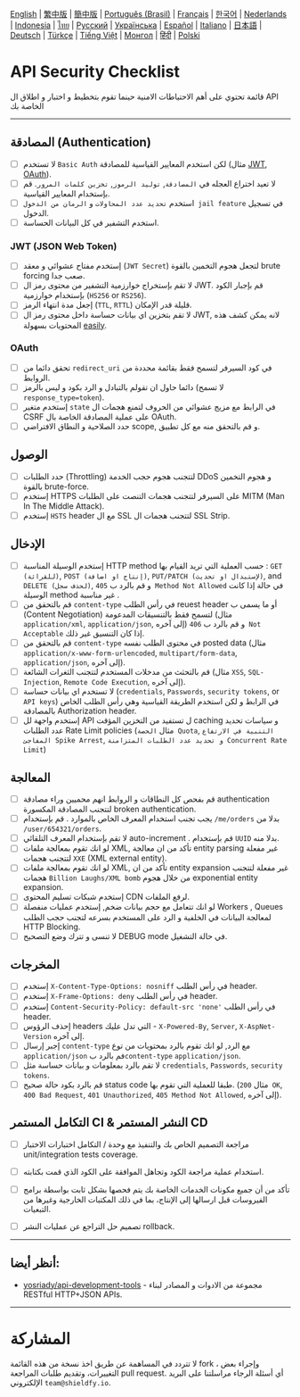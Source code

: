[English](./README.md) | [繁中版](./README-tw.md) | [簡中版](./README-zh.md) | [Português (Brasil)](./README-pt_BR.md) | [Français](./README-fr.md) | [한국어](./README-ko.md) | [Nederlands](./README-nl.md) | [Indonesia](./README-id.md) | [ไทย](./README-th.md) | [Русский](./README-ru.md) | [Українська](./README-uk.md) | [Español](./README-es.md) | [Italiano](./README-it.md) | [日本語](./README-ja.md) | [Deutsch](./README-de.md) | [Türkçe](./README-tr.md) | [Tiếng Việt](./README-vi.md) | [Монгол](./README-mn.md) | [हिंदी](./README-hi.md) | [Polski](./README-pl.md)

# API Security Checklist
قائمة تحتوي على أهم الاحتياطات الامنية حينما تقوم بتخطيط و اختبار و اطلاق ال API الخاصة بك


---

## المصادقة (Authentication)
- [ ] لا تستخدم `Basic Auth` لكن استخدم المعايير القياسية للمصادقة (مثال [JWT](https://jwt.io/), [OAuth](https://oauth.net/)).
- [ ] لا تعيد اختراع العجله في `المصادقة`, `توليد الرموز`, `تخزين كلمات المرور`. قم بإستخدام المعايير القياسية.
- [ ] استخدم `تحديد عدد المحاولات` و `الرمان من الدخول jail feature` في تسجيل الدخول.
- [ ] استخدم التشفير في كل البيانات الحساسة.

### JWT (JSON Web Token)
- [ ] إستخدم مفتاح عشوائي و معقد (`JWT Secret`) لتجعل هجوم التخمين بالقوة brute forcing صعب جدا.
- [ ] لا تقم بإستخراج خوارزمية التشفير من محتوى رمز ال JWT. قم بإجبار الكود بإستخدام خوارزمية (`HS256` or `RS256`).
- [ ] إجعل مدة انتهاء الرمز (`TTL`, `RTTL`) قليلة قدر الإمكان.
- [ ] لا تقم بتخزين اي بيانات حساسة داخل محتوى رمز ال JWT, لانه يمكن كشف هذه المحتويات بسهولة [easily](https://jwt.io/#debugger-io).

### OAuth
- [ ] تحقق دائما من  `redirect_uri` في كود السيرفر لتسمح فقط بقائمة محددة من الروابط.
- [ ] دائما حاول ان تقولم بالتبادل و الرد بكود و ليس بالرمز (لا تسمح  `response_type=token`).
- [ ] إستخدم متغير `state` في الرابط مع مزيج عشوائي من الحروف لتمنع هجمات ال CSRF على عملية المصادقة الخاصة بال OAuth.
- [ ] حدد الصلاحية و النطاق الافتراضي scope, و قم بالتحقق منه مع كل تطبيق.

## الوصول
- [ ] حدد الطلبات (Throttling) لتتجنب هجوم حجب الخدمة  DDoS و هجوم التخمين بالقوة brute-force.
- [ ] إستخدم HTTPS على السيرفر لتتجنب هجمات التنصت على الطلبات  MITM (Man In The Middle Attack).
- [ ] إستخدم `HSTS` header مع ال  SSL لتتجنب هجمات ال  SSL Strip.

## الإدخال
- [ ] إستخدم الوسيلة المناسبة  HTTP method حسب العملية التي تريد القيام بها : `GET (للقرائة)`, `POST (إنتاج او اضافة)`, `PUT/PATCH (لإستبدال او تحديث)`, and `DELETE (لحذف سجل)`, و قم بالرد ب  `405 Method Not Allowed` في حالة إذا كانت الوسيلة method غير مناسبة .
- [ ] قم بالتحقق من  `content-type` في رأس الطلب reuest header أو ما يسمى ب (Content Negotiation) لتسمح فقط بالتنسيقات المدعومة  (مثال `application/xml`, `application/json`, إلى آخره) و قم بالرد ب  `406 Not Acceptable` إذا كان التنسيق غير ذلك.
- [ ] قم بالتحقق من  `content-type` في محتوى الطلب نفسه posted data  (مثال `application/x-www-form-urlencoded`, `multipart/form-data`, `application/json`, إلى آخره).
- [ ] قم بالتحثث من مدخلات المستخدم لتتجنب الثغرات الشائعة  (مثال `XSS`, `SQL-Injection`, `Remote Code Execution`, إلى آخره).
- [ ] لا تستخدم اي بيانات حساسة  (`credentials`, `Passwords`, `security tokens`, or `API keys`) في الرابط و لكن استخدم الطريقة القياسية وهي رأس الطلب الخاص بالمصادقة Authorization header.
- [ ] إستخدم واجهة لل API ل تستفيد من التخزين المؤقت caching و سياسات تحديد عدد الطلبات Rate Limit policies (مثال `الحصة Quota`, `التنبية في الارتفاع المفاجئ Spike Arrest`, `و تحديد عدد الطلبات المتزامنة Concurrent Rate Limit`)

## المعالجة
- [ ] قم بفحص كل النطاقات و الروابط انهم محميين وراء مصادقة authentication لتتجنب المصادقة المكسورة broken authentication.
- [ ] يجب تجنب استخدام المعرف الخاص بالموارد . قم بإستخدام   `/me/orders` بدلا من `/user/654321/orders`.
- [ ] لا تقم بإستخدام المعرف التلقائي auto-increment . قم بإستخدام `UUID` بدلا منه.
- [ ] لو انك تقوم بمعالجة ملفات  XML, تأكد من ان معالجة  entity parsing غير مفعلة لتتجنب هجمات  `XXE` (XML external entity).
- [ ] لو انك تقوم بمعالجة ملفات  XML, تأكد من ان entity expansion غير مفعلة لتتجنب هجمات `Billion Laughs/XML bomb` من خلال هجوم  exponential entity expansion.
- [ ] إستخدم شبكات تسليم المحتوى CDN لرفع الملفات.
- [ ] لو انك تتعامل مع حجم بيانات ضخم, إستخدم عمليات منفصلة Workers , Queues لمعالجة البيانات في الخلفية و الرد على المستخدم بسرعه لتجنب حجب الطلب HTTP Blocking.
- [ ] لا تنسى و تترك وضع التصحيح DEBUG mode في حالة التشغيل.

## المخرجات
- [ ] إستخدم `X-Content-Type-Options: nosniff` في رأس الطلب  header.
- [ ] إستخدم `X-Frame-Options: deny`  في رأس الطلب  header.
- [ ] إستخدم `Content-Security-Policy: default-src 'none'`  في رأس الطلب  header.
- [ ] إحذف الرؤوس headers التي تدل عليك  - `X-Powered-By`, `Server`, `X-AspNet-Version` إلى آخره.
- [ ] إجبر إرسال `content-type` مع الرد, لو انك تقوم بالرد بمحتويات من توع  `application/json`  فم بالرد ب`content-type`  `application/json`.
- [ ] لا تقم بالرد بمعلومات  و بيانات حساسة مثل  `credentials`, `Passwords`, `security tokens`.
- [ ] قم بالرد بكود حالة صحيح status code طبقا للعملية التي تقوم بها. (مثال `200 OK`, `400 Bad Request`, `401 Unauthorized`, `405 Method Not Allowed`, إلى آخره).

## التكامل المستمر CI & النشر المستمر CD
- [ ] مراجعة التصميم الخاص بك والتنفيذ مع وحدة / التكامل اختبارات الاختبار unit/integration tests coverage.
- [ ] استخدام عملية مراجعة الكود وتجاهل الموافقة على الكود الذي قمت بكتابته.
- [ ] تأكد من أن جميع مكونات الخدمات الخاصة بك يتم فحصها بشكل ثابت بواسطة برامج الفيروسات قبل ارسالها إلى الإنتاج، بما في ذلك المكتبات الخارجية وغيرها من التبعيات.
- [ ] تصميم حل التراجع عن عمليات النشر rollback.


---

## أنظر أيضا:
- [yosriady/api-development-tools](https://github.com/yosriady/api-development-tools) - مجموعة من الادوات و المصادر لبناء RESTful HTTP+JSON APIs.


---

# المشاركة
لا تتردد في المساهمة عن طريق اخذ نسخة من هذه القائمة fork ، وإجراء بعض التغييرات، وتقديم طلبات المراجعة pull request.  أي أسئلة الرجاء مراسلتنا على البريد الإلكتروني `team@shieldfy.io`.
